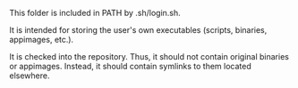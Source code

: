 This folder is included in PATH by .sh/login.sh.

It is intended for storing the user's own executables (scripts, binaries,
appimages, etc.).

It is checked into the repository. Thus, it should not contain original
binaries or appimages. Instead, it should contain symlinks to them located
elsewhere.
